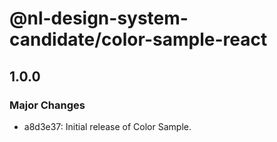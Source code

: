 # @nl-design-system-candidate/color-sample-react

## 1.0.0

### Major Changes

- a8d3e37: Initial release of Color Sample.
